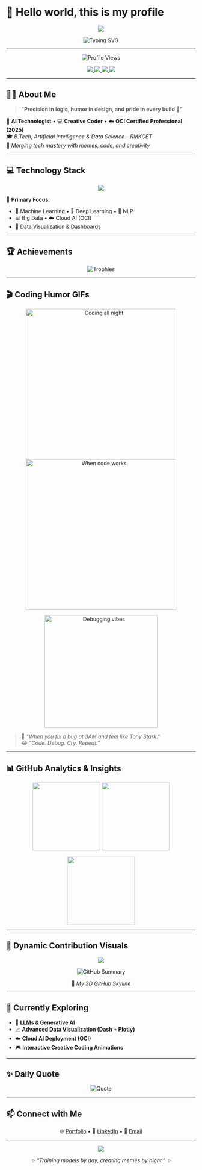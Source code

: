 # 👋 Hello world, this is my profile

<!-- 🌌 Yogeshwaran Vijayakumar – Animated, Humorous, and Techy GitHub Profile -->

<!-- 🌠 Waving Gradient Banner -->
<p align="center">
  <img src="https://capsule-render.vercel.app/api?type=waving&color=0:ff00cc,100:333399&height=220&section=header&text=✨%20Yogeshwaran%20Vijayakumar%20✨&fontSize=45&fontAlignY=38&animation=fadeIn&desc=AI%20Technologist%20%7C%20Creative%20Coder%20%7C%20Meme%20Architect&descAlignY=55&fontColor=ffffff" />
</p>

<!-- 🎬 Typing Animation -->
<p align="center">
  <img src="https://readme-typing-svg.herokuapp.com?font=Fira+Code&weight=600&size=24&pause=1200&color=00F5FF&center=true&vCenter=true&width=900&lines=🚀+AI+Technologist+with+Creative+Flair;🎯+Full+Stack+Logic+in+Python%2C+C%2C+C%2B%2B%2C+Java;🎨+Designing+with+Data+and+Memes;☁️+Oracle+Cloud+Certified+Data+Science+Specialist;💡+Turning+Ideas+into+Innovations" alt="Typing SVG" />
</p>

---

<p align="center">
  <img src="https://komarev.com/ghpvc/?username=Yogeshwaran2006&style=for-the-badge&color=ff69b4" alt="Profile Views" />
</p>

<!-- 🔗 Social Links -->
<p align="center">
  <a href="https://yogeshwaranportfolio2006.netlify.app/" target="_blank">
    <img src="https://img.shields.io/badge/🌐_Portfolio-00C7B7?style=for-the-badge&logo=react&logoColor=white" />
  </a>
  <a href="https://www.linkedin.com/in/yogeshwaran-v-362802274/" target="_blank">
    <img src="https://img.shields.io/badge/💼_LinkedIn-0077B5?style=for-the-badge&logo=linkedin&logoColor=white" />
  </a>
  <a href="mailto:yvijayakumar2006@gmail.com">
    <img src="https://img.shields.io/badge/📧_Email-D14836?style=for-the-badge&logo=gmail&logoColor=white" />
  </a>
  <img src="https://img.shields.io/badge/☁️_Oracle%20Cloud%20Certified-blueviolet?style=for-the-badge&logo=oracle" />
</p>

---

## 👨‍💻 About Me

> **"Precision in logic, humor in design, and pride in every build 🚀"**

🧠 **AI Technologist** • 💻 **Creative Coder** • ☁️ **OCI Certified Professional (2025)**  
🎓 *B.Tech, Artificial Intelligence & Data Science – RMKCET*  
🎨 *Merging tech mastery with memes, code, and creativity*

---

## 💻 Technology Stack

<p align="center">
  <img src="https://skillicons.dev/icons?i=python,c,cpp,java&theme=light" />
</p>

🧠 **Primary Focus**:  
- 🤖 Machine Learning • 🧠 Deep Learning • 💬 NLP  
- 📊 Big Data • ☁️ Cloud AI (OCI)  
- 🎨 Data Visualization & Dashboards  

---

## 🏆 Achievements

<p align="center">
  <img src="https://github-profile-trophy.vercel.app/?username=Yogeshwaran2006&theme=radical&margin-w=10&no-frame=true&no-bg=true&row=1" alt="Trophies" />
</p>

---

## 🎬 Coding Humor GIFs

<p align="center">
  <img src="https://media.giphy.com/media/13HgwGsXF0aiGY/giphy.gif" width="400" alt="Coding all night" />
  <img src="https://media.giphy.com/media/L8K62iTDkzGX6/giphy.gif" width="400" alt="When code works" />
</p>

<p align="center">
  <img src="https://media.giphy.com/media/3oEjI6SIIHBdRxXI40/giphy.gif" width="300" alt="Debugging vibes" />
</p>

> 🧠 *"When you fix a bug at 3AM and feel like Tony Stark."*  
> 😂 *“Code. Debug. Cry. Repeat.”*

---

## 📊 GitHub Analytics & Insights

<p align="center">
  <img src="https://github-readme-stats.vercel.app/api?username=Yogeshwaran2006&show_icons=true&count_private=true&theme=radical&bg_color=20,0f2027,203a43,2c5364&title_color=00FFFF&icon_color=00FFFF&text_color=FFFFFF&hide_border=true&border_radius=20&line_height=25" height="180px"/>
  <img src="https://streak-stats.demolab.com/?user=Yogeshwaran2006&theme=radical&background=20,2b5876,4e4376&border_radius=20&ring=00FFFF&fire=FF00CC&currStreakLabel=FFFFFF&sideNums=00FFFF&currStreakNum=FF00FF&dates=AAAAAA&hide_border=true" height="180px"/>
</p>

<p align="center">
  <img src="https://github-readme-stats.vercel.app/api/top-langs/?username=Yogeshwaran2006&layout=compact&langs_count=8&theme=radical&bg_color=20,2C5364,203A43,0F2027&title_color=00FFFF&text_color=FFFFFF&hide_border=true&border_radius=20" height="180px"/>
</p>

---

## 🌌 Dynamic Contribution Visuals

<p align="center">
  <!-- 📈 Activity Heatmap -->
  <img src="https://github-readme-activity-graph.vercel.app/graph?username=Yogeshwaran2006&theme=github-dark&bg_color=0f2027&color=00FFFF&line=00FFFF&point=FF00FF&area=true&hide_border=true&radius=16&custom_title=🔥%20Active%20Coding%20Heatmap" />
</p>

<p align="center">
  <!-- 🌍 World Map of Contributions -->
  <img src="https://github-profile-summary-cards.vercel.app/api/cards/profile-details?username=Yogeshwaran2006&theme=radical" alt="GitHub Summary"/>
</p>

<p align="center">
  🎢 <em>My 3D GitHub Skyline</em>
</p>

---

## 🧠 Currently Exploring

- 🤖 **LLMs & Generative AI**  
- 📈 **Advanced Data Visualization (Dash + Plotly)**  
- ☁️ **Cloud AI Deployment (OCI)**  
- 🎮 **Interactive Creative Coding Animations**

---

## ✨ Daily Quote

<p align="center">
  <img src="https://quotes-github-readme.vercel.app/api?type=vertical&theme=radical" alt="Quote">
</p>

---

## 📫 Connect with Me

<p align="center">
  🌐 <a href="https://yogeshwaranportfolio2006.netlify.app/">Portfolio</a> •  
  💼 <a href="https://www.linkedin.com/in/yogeshwaran-v-362802274/">LinkedIn</a> •  
  📧 <a href="mailto:yvijayakumar2006@gmail.com">Email</a>
</p>

---

<!-- 🌈 Flowing Footer Banner -->
<p align="center">
  <img src="https://capsule-render.vercel.app/api?type=waving&color=0:333399,100:ff00cc&height=150&section=footer" />
</p>

<p align="center">
  <em>✨ “Training models by day, creating memes by night.” ✨</em>
</p>
